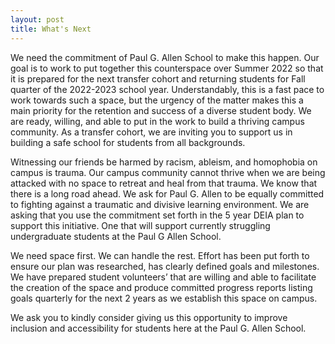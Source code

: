 ```yaml
---
layout: post
title: What's Next
---
```


We need the commitment of Paul G. Allen School to make this happen. Our goal is to work to put together this counterspace over Summer 2022 so that it is prepared for the next transfer cohort and returning students for Fall quarter of the 2022-2023 school year. Understandably, this is a fast pace to work towards such a space, but the urgency of the matter makes this a main priority for the retention and success of a diverse student body. We are ready, willing, and able to put in the work to build a thriving campus community.  As a transfer cohort, we are inviting you to support us in building a safe school for students from all backgrounds.

Witnessing our friends be harmed by racism, ableism, and homophobia on campus is trauma.  Our campus community cannot thrive when we are being attacked with no space to retreat and heal from that trauma.  We know that there is a long road ahead.  We ask for Paul G. Allen to be equally committed to fighting against a traumatic and divisive learning environment. We are asking that you use the commitment set forth in the 5 year DEIA plan to support this initiative.  One that will support currently struggling undergraduate students at the Paul G Allen School.

We need space first. We can handle the rest.  Effort has been put forth to ensure our plan was researched, has clearly defined goals and milestones. We have prepared student volunteers’ that are willing and able to facilitate the creation of the space and produce committed progress reports listing goals quarterly for the next 2 years as we establish this space on campus.

We ask you to kindly consider giving us this opportunity to improve inclusion and accessibility for students here at the Paul G. Allen School.
